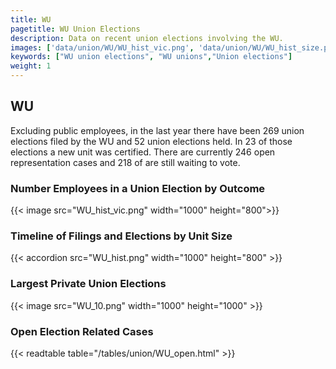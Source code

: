 ```yaml
---
title: WU
pagetitle: WU Union Elections
description: Data on recent union elections involving the WU.
images: ['data/union/WU/WU_hist_vic.png', 'data/union/WU/WU_hist_size.png', 'data/union/WU/WU_10.png']
keywords: ["WU union elections", "WU unions","Union elections"]
weight: 1
---
```

##  WU

Excluding public employees, in the last year there have been 269 union elections filed by the WU and 52 union elections held. In 23 of those elections a new unit was certified. There are currently 246 open representation cases and 218 of are still waiting to vote.

### Number Employees in a Union Election by Outcome
{{< image src="WU_hist_vic.png" width="1000" height="800">}}

### Timeline of Filings and Elections by Unit Size
{{< accordion src="WU_hist.png" width="1000" height="800" >}}

### Largest Private Union Elections
{{< image src="WU_10.png" width="1000" height="1000"  >}}

### Open Election Related Cases
{{< readtable table="/tables/union/WU_open.html" >}}

